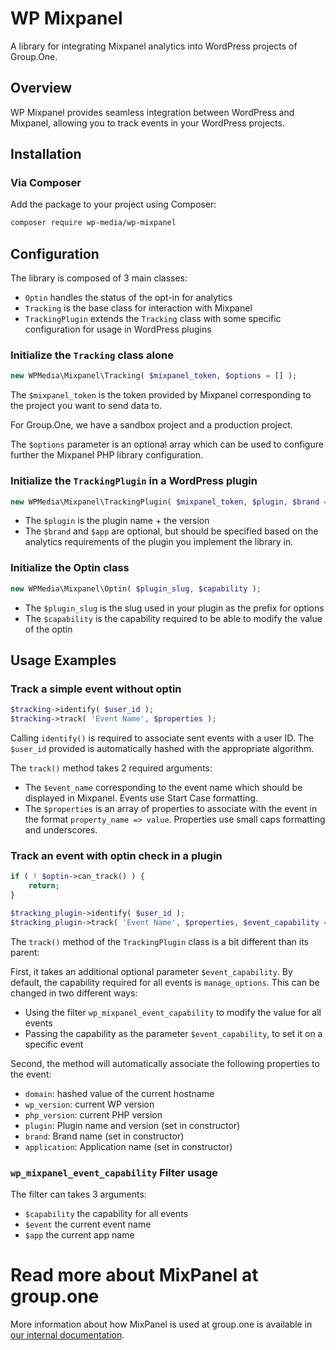 # WP Mixpanel

A library for integrating Mixpanel analytics into WordPress projects of Group.One.

## Overview

WP Mixpanel provides seamless integration between WordPress and Mixpanel, allowing you to track events in your WordPress projects.

## Installation

### Via Composer

Add the package to your project using Composer:

```bash
composer require wp-media/wp-mixpanel
```

## Configuration

The library is composed of 3 main classes:
- `Optin` handles the status of the opt-in for analytics
- `Tracking` is the base class for interaction with Mixpanel
- `TrackingPlugin` extends the `Tracking` class with some specific configuration for usage in WordPress plugins

### Initialize the `Tracking` class alone

```php
new WPMedia\Mixpanel\Tracking( $mixpanel_token, $options = [] );

```

The `$mixpanel_token` is the token provided by Mixpanel corresponding to the project you want to send data to.

For Group.One, we have a sandbox project and a production project.

The `$options` parameter is an optional array which can be used to configure further the Mixpanel PHP library configuration.

### Initialize the `TrackingPlugin` in a WordPress plugin

```php
new WPMedia\Mixpanel\TrackingPlugin( $mixpanel_token, $plugin, $brand = '', $app = '' );
```

- The `$plugin` is the plugin name + the version
- The `$brand` and `$app` are optional, but should be specified based on the analytics requirements of the plugin you implement the library in.

### Initialize the Optin class

```php
new WPMedia\Mixpanel\Optin( $plugin_slug, $capability );
```

- The `$plugin_slug` is the slug used in your plugin as the prefix for options
- The `$capability` is the capability required to be able to modify the value of the optin

## Usage Examples

### Track a simple event without optin

```php
$tracking->identify( $user_id );
$tracking->track( 'Event Name', $properties );
```

Calling `identify()` is required to associate sent events with a user ID. The `$user_id` provided is automatically hashed with the appropriate algorithm.

The `track()` method takes 2 required arguments:
- The `$event_name` corresponding to the event name which should be displayed in Mixpanel. Events use Start Case formatting.
- The `$properties` is an array of properties to associate with the event in the format `property_name => value`. Properties use small caps formatting and underscores.

### Track an event with optin check in a plugin

```php
if ( ! $optin->can_track() ) {
    return;
}

$tracking_plugin->identify( $user_id );
$tracking_plugin->track( 'Event Name', $properties, $event_capability = '' );
```

The `track()` method of the `TrackingPlugin` class is a bit different than its parent:

First, it takes an additional optional parameter `$event_capability`. By default, the capability required for all events is `manage_options`. This can be changed in two different ways:
- Using the filter `wp_mixpanel_event_capability` to modify the value for all events
- Passing the capability as the parameter `$event_capability`, to set it on a specific event

Second, the method will automatically associate the following properties to the event:
- `domain`: hashed value of the current hostname
- `wp_version`: current WP version
- `php_version`: current PHP version
- `plugin`: Plugin name and version (set in constructor)
- `brand`: Brand name (set in constructor)
- `application`: Application name (set in constructor)

### `wp_mixpanel_event_capability` Filter usage

The filter can takes 3 arguments:
- `$capability` the capability for all events
- `$event` the current event name
- `$app` the current app name

# Read more about MixPanel at group.one

More information about how MixPanel is used at group.one is available in [our internal documentation](https://group-one.atlassian.net/wiki/spaces/PA1/folder/33940931155?atlOrigin=eyJpIjoiZGNhYmI5MDMyZmZiNGY4MmIzOWZkNDNmZmY3ZjcyNDAiLCJwIjoiYyJ9). 
